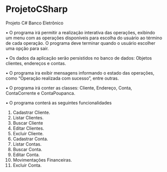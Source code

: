 # ProjetoCSharp

Projeto C#
Banco Eletrônico

•	O programa irá permitir a realização interativa das operações, exibindo um menu com as operações disponíveis para escolha do usuário ao término de cada operação. O programa deve terminar quando o usuário escolher uma opção para sair. 

•	Os dados da aplicação serão persistidos no banco de dados: Objetos clientes, endereços e contas. 

•	O programa ira exibir mensagens informando o estado das operações, como “Operação realizada com sucesso”, entre outras.

•	O programa irá conter as classes: Cliente, Endereço, Conta, ContaCorrente e ContaPoupanca. 

•	O programa conterá as seguintes funcionalidades

  1.	Cadastrar Cliente.
  2.	Listar Clientes.
  3.  Buscar Cliente
  4.	Editar Clientes.
  5.	Excluir Cliente.
  6.	Cadastrar Conta.
  7.	Listar Contas.
  8.  Buscar Conta.
  9.	Editar Conta.
  10. Movimentações Financeiras. 
  11.	Excluir Conta.
